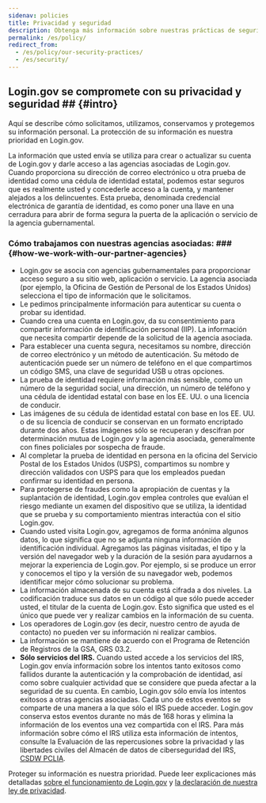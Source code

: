 ```yaml
---
sidenav: policies
title: Privacidad y seguridad
description: Obtenga más información sobre nuestras prácticas de seguridad y privacidad
permalink: /es/policy/
redirect_from:
  - /es/policy/our-security-practices/
  - /es/security/
---
```

## Login.gov se compromete con su privacidad y seguridad ## {#intro}

Aquí se describe cómo solicitamos, utilizamos, conservamos y protegemos su información personal. La protección de su información es nuestra prioridad en Login.gov.

La información que usted envía se utiliza para crear o actualizar su cuenta de Login.gov y darle acceso a las agencias asociadas de Login.gov. Cuando proporciona su dirección de correo electrónico u otra prueba de identidad como una cédula de identidad estatal, podemos estar seguros que es realmente usted y concederle acceso a la cuenta, y mantener alejados a los delincuentes. Esta prueba, denominada credencial electrónica de garantía de identidad, es como poner una llave en una cerradura para abrir de forma segura la puerta de la aplicación o servicio de la agencia gubernamental.

###  Cómo trabajamos con nuestras agencias asociadas: ### {#how-we-work-with-our-partner-agencies}

* Login.gov se asocia con agencias gubernamentales para proporcionar acceso seguro a su sitio web, aplicación o servicio. La agencia asociada (por ejemplo, la Oficina de Gestión de Personal de los Estados Unidos) selecciona el tipo de información que le solicitamos.
* Le pedimos principalmente información para autenticar su cuenta o probar su identidad.
* Cuando crea una cuenta en Login.gov, da su consentimiento para compartir información de identificación personal (IIP). La información que necesita compartir depende de la solicitud de la agencia asociada.
* Para establecer una cuenta segura, necesitamos su nombre, dirección de correo electrónico y un método de autenticación. Su método de autenticación puede ser un número de teléfono en el que compartimos un código SMS, una clave de seguridad USB u otras opciones.
* La prueba de identidad requiere información más sensible, como un número de la seguridad social, una dirección, un número de teléfono y una cédula de identidad estatal con base en los EE. UU. o una licencia de conducir.
* Las imágenes de su cédula de identidad estatal con base en los EE. UU. o de su licencia de conducir se conservan en un formato encriptado durante dos años. Estas imágenes sólo se recuperan y descifran por determinación mutua de Login.gov y la agencia asociada, generalmente con fines policiales por sospecha de fraude.
* Al completar la prueba de identidad en persona en la oficina del Servicio Postal de los Estados Unidos (USPS), compartimos su nombre y dirección validados con USPS para que los empleados puedan confirmar su identidad en persona.
* Para protegerse de fraudes como la apropiación de cuentas y la suplantación de identidad, Login.gov emplea controles que evalúan el riesgo mediante un examen del dispositivo que se utiliza, la identidad que se prueba y su comportamiento mientras interactúa con el sitio Login.gov.
* Cuando usted visita Login.gov, agregamos de forma anónima algunos datos, lo que significa que no se adjunta ninguna información de identificación individual. Agregamos las páginas visitadas, el tipo y la versión del navegador web y la duración de la sesión para ayudarnos a mejorar la experiencia de Login.gov. Por ejemplo, si se produce un error y conocemos el tipo y la versión de su navegador web, podemos identificar mejor cómo solucionar su problema.
* La información almacenada de su cuenta está cifrada a dos niveles. La codificación traduce sus datos en un código al que sólo puede acceder usted, el titular de la cuenta de Login.gov. Esto significa que usted es el único que puede ver y realizar cambios en la información de su cuenta.
* Los operadores de Login.gov (es decir, nuestro centro de ayuda de contacto) no pueden ver su información ni realizar cambios.
* La información se mantiene de acuerdo con el Programa de Retención de Registros de la GSA, GRS 03.2.
* **Sólo servicios del IRS.** Cuando usted accede a los servicios del IRS, Login.gov envía información sobre los intentos tanto exitosos como fallidos durante la autenticación y la comprobación de identidad, así como sobre cualquier actividad que se considere que pueda afectar a la seguridad de su cuenta. En cambio, Login.gov sólo envía los intentos exitosos a otras agencias asociadas. Cada uno de estos eventos se comparte de una manera a la que sólo el IRS puede acceder. Login.gov conserva estos eventos durante no más de 168 horas y elimina la información de los eventos una vez compartida con el IRS. Para más información sobre cómo el IRS utiliza esta información de intentos, consulte la Evaluación de las repercusiones sobre la privacidad y las libertades civiles del Almacén de datos de ciberseguridad del IRS, [CSDW PCLIA](https://www.irs.gov/pub/irs-pia/csdw-pia.pdf).

Proteger su información es nuestra prioridad. Puede leer explicaciones más detalladas [sobre el funcionamiento de Login.gov](/es/policy/how-does-it-work/) y [la declaración de nuestra ley de privacidad](/es/policy/our-privacy-act-statement/).
